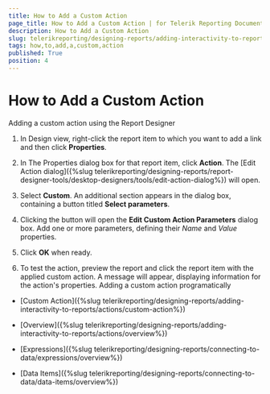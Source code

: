 ```yaml
---
title: How to Add a Custom Action
page_title: How to Add a Custom Action | for Telerik Reporting Documentation
description: How to Add a Custom Action
slug: telerikreporting/designing-reports/adding-interactivity-to-reports/actions/how-to/how-to-add-a-custom-action
tags: how,to,add,a,custom,action
published: True
position: 4
---
```


# How to Add a Custom Action

Adding a custom action using the Report Designer

1. In Design view, right-click the report item to which you want to add a link and then click __Properties__.
            

1. In The Properties dialog box for that report item, click __Action__.
              The [Edit Action dialog]({%slug telerikreporting/designing-reports/report-designer-tools/desktop-designers/tools/edit-action-dialog%}) will open.
            

1. Select __Custom__. An additional section appears in the dialog box, containing a button titled __Select parameters__.
            

1. Clicking the button will open the __Edit Custom Action Parameters__ dialog box.
              Add one or more parameters, defining their *Name* and *Value* properties.
            

1. Click __OK__ when ready.
            

1. To test the action, preview the report and click the report item with the applied custom action. 
              A message will appear, displaying information for the action's properties.
            Adding a custom action programatically

	



	



 * [Custom Action]({%slug telerikreporting/designing-reports/adding-interactivity-to-reports/actions/custom-action%})

 * [Overview]({%slug telerikreporting/designing-reports/adding-interactivity-to-reports/actions/overview%})

 * [Expressions]({%slug telerikreporting/designing-reports/connecting-to-data/expressions/overview%})

 * [Data Items]({%slug telerikreporting/designing-reports/connecting-to-data/data-items/overview%})
